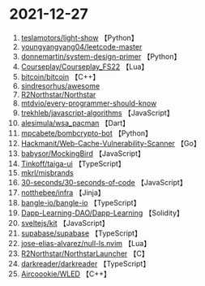 # 2021-12-27

1. [teslamotors/light-show](https://github.com/teslamotors/light-show) 【Python】
2. [youngyangyang04/leetcode-master](https://github.com/youngyangyang04/leetcode-master) 
3. [donnemartin/system-design-primer](https://github.com/donnemartin/system-design-primer) 【Python】
4. [Courseplay/Courseplay_FS22](https://github.com/Courseplay/Courseplay_FS22) 【Lua】
5. [bitcoin/bitcoin](https://github.com/bitcoin/bitcoin) 【C++】
6. [sindresorhus/awesome](https://github.com/sindresorhus/awesome) 
7. [R2Northstar/Northstar](https://github.com/R2Northstar/Northstar) 
8. [mtdvio/every-programmer-should-know](https://github.com/mtdvio/every-programmer-should-know) 
9. [trekhleb/javascript-algorithms](https://github.com/trekhleb/javascript-algorithms) 【JavaScript】
10. [alesimula/wsa_pacman](https://github.com/alesimula/wsa_pacman) 【Dart】
11. [mpcabete/bombcrypto-bot](https://github.com/mpcabete/bombcrypto-bot) 【Python】
12. [Hackmanit/Web-Cache-Vulnerability-Scanner](https://github.com/Hackmanit/Web-Cache-Vulnerability-Scanner) 【Go】
13. [babysor/MockingBird](https://github.com/babysor/MockingBird) 【JavaScript】
14. [Tinkoff/taiga-ui](https://github.com/Tinkoff/taiga-ui) 【TypeScript】
15. [mkrl/misbrands](https://github.com/mkrl/misbrands) 
16. [30-seconds/30-seconds-of-code](https://github.com/30-seconds/30-seconds-of-code) 【JavaScript】
17. [notthebee/infra](https://github.com/notthebee/infra) 【Jinja】
18. [bangle-io/bangle-io](https://github.com/bangle-io/bangle-io) 【TypeScript】
19. [Dapp-Learning-DAO/Dapp-Learning](https://github.com/Dapp-Learning-DAO/Dapp-Learning) 【Solidity】
20. [sveltejs/kit](https://github.com/sveltejs/kit) 【JavaScript】
21. [supabase/supabase](https://github.com/supabase/supabase) 【TypeScript】
22. [jose-elias-alvarez/null-ls.nvim](https://github.com/jose-elias-alvarez/null-ls.nvim) 【Lua】
23. [R2Northstar/NorthstarLauncher](https://github.com/R2Northstar/NorthstarLauncher) 【C】
24. [darkreader/darkreader](https://github.com/darkreader/darkreader) 【TypeScript】
25. [Aircoookie/WLED](https://github.com/Aircoookie/WLED) 【C++】
